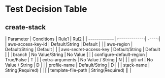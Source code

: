 # Test Decision Table

## create-stack

| Parameter | Conditions | Rule1 | Rul2 |
| ------------- |:-------------:| -----:|
| aws-access-key-id | Default/String | Default | |
| aws-region | Default/String | Default | |
| aws-secret-access-key | Default/String | Default |     |
| branch | No Value/String | No Value | |
| configure-default-region | True/False | T |     |
| extra-arguments | No Value / String | N | |
| git-url | No Value / String | D |     |
| profile-name | Default/String | D | |
| stack-name | String(Required) | | |
| template-file-path  | String(Required) || |
